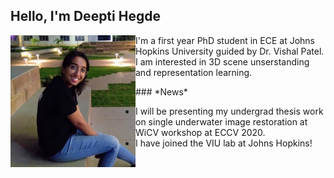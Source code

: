 ## Hello, I'm Deepti Hegde

<img src="deepti_crop.jpg" alt="drawing" width="200" ALIGN="left" HSPACE=”50” VSPACE=”50” />
I'm a first year PhD student in ECE at Johns Hopkins University guided by Dr. Vishal Patel. I am interested in 3D scene unserstanding and representation learning. 
<p>



   



</p>
### *News*

- I will be presenting my undergrad thesis work on single underwater image restoration at WiCV workshop at ECCV 2020.
- I have joined the VIU lab at Johns Hopkins!





